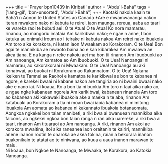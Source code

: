 +++
title = 'Prayer bpn10439 in Kiribati'
author = "Abdu'l-Bahá"
tags = ['lang-gil', 'bpn-unsorted', "Abdu'l-Bahá"]
+++
Kaotaki nakoia kaain te Bahá’í n Aonon te United States ao Canada 
*Are e mwamwananga nakon iteran mwakoro nako ni kabuta te reirei, iaon maunga, rereua, aaba ao taari ke wareka raoi te bubuti aei:
O te Atua!  O te Atua!  Ko nora mamarau, rinanou, ao mangoriu imataia Am karikibwai nako; e ngae n anne, I bon katuka au onimaki Iroum ao I teirake ni kabuta nakoa Am reirei nako ibuakoia Am toro aika korakora, ni katan iaon Mwaakam ao Korakoram.
O te Uea!  Bon ngai te mannikiba ae mwaoto baina ao e kan kibarakea Am mwaawa ae akea tiana.  E na kanga n reke nakoiu aei ma bon tii rinanon Am ibuobuoki ao Am nanoanga, Am kamatoa ao Am ibuobuoki.
O te Uea!  Nanoangai ni mamarau, ao kakorakoraai ni Mwaakam.  O te Uea!  Nanoanga au aki konabwai, ao buokai ni Korakoram ao Kakannatom.
O te Uea!  Ngkana ikeiken te Tamnei ae Raoiroi e kamatoa te karikibwai ae bon te kabanea ni ngore, e karekei bwaai ni kabane nakon are tangiria ao ni bwaini bwaai nako ake e nano iai.  Ni koaua, Ko a bon tia ni buokia Am toro n taai aika nako ao, e ngae ngke kabanean ngoreia Am karikibwai, kabanean rinanoia Am toro ao kabanean aki kakawaki ibuakoia ake a maeka n te aba, rinanon Am katabuaki ao Korakoram a tia ni moan bwai iaoia kabanea ni mimitong ibuakoia Am aomata ao kabanea ni kakannato ibuakoia botanaomata.  Aongkoa ngkekei bon taian manibeti, a riki bwa ai bwanuean mannikiba aika falcons, ao ngkekei ngkoa bon taian ranga n ran aika uarereke, a riki bwa ai taari, rinanon Am tituaraoi ao Am nanoanga.  A riki, rinanon Am akoi ae korakora mwaitina, itoi aika raneanea iaon oraitanin te kairiri, mannikiba anene inanon rootin te onaroka ae akea tokina, raian a bekorara inanon buakonikain te atatai ao te niniwana, ao kuua a uaua inanon marawan te maiu.  
Ni koaua, bon Ngkoe te Nanoanga, te Mwaaka, te Korakora, ao Katokia Nanoanga.
